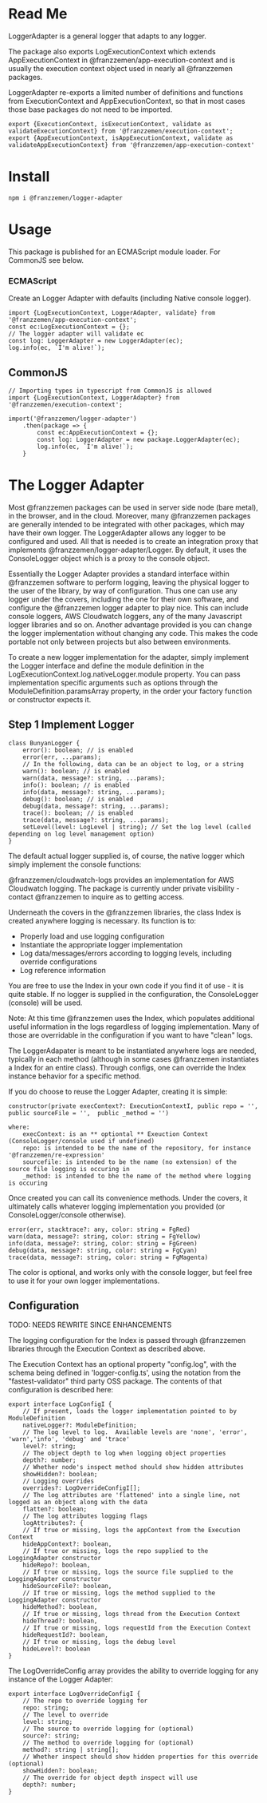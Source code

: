 # Read Me
LoggerAdapter is a general logger that adapts to any logger.  

The package also exports LogExecutionContext which extends AppExecutionContext in @franzzemen/app-execution-context 
and is usually the execution context object used in nearly all @franzzemen packages.

LoggerAdapter re-exports a limited number of definitions and functions from ExecutionContext and AppExecutionContext, so
that in most cases those base packages do not need to be imported.

    export {ExecutionContext, isExecutionContext, validate as validateExecutionContext} from '@franzzemen/execution-context';
    export {AppExecutionContext, isAppExecutionContext, validate as validateAppExecutionContext} from '@franzzemen/app-execution-context'

# Install

    npm i @franzzemen/logger-adapter

# Usage

This package is published for an ECMAScript module loader.  For CommonJS see below.

### ECMAScript

Create an Logger Adapter with defaults (including Native console logger).

    import {LogExecutionContext, LoggerAdapter, validate} from '@franzzemen/app-execution-context';
    const ec:LogExecutionContext = {};
    // The logger adapter will validate ec
    const log: LoggerAdapter = new LoggerAdapter(ec); 
    log.info(ec, `I'm alive!`);

## CommonJS

    // Importing types in typescript from CommonJS is allowed
    import {LogExecutionContext, LoggerAdapter} from '@franzzemen/execution-context';

    import('@franzzemen/logger-adapter')
        .then(package => {
            const ec:AppExecutionContext = {};
            const log: LoggerAdapter = new package.LoggerAdapter(ec);
            log.info(ec, `I'm alive!`);            
        }


# The Logger Adapter
Most @franzzemen packages can be used in server side node (bare metal), in the browser, and in the cloud.  Moreover, 
many @franzzemen packages are generally intended to be integrated with other packages, which may have their own 
logger.  The LoggerAdapter allows any logger to be configured and used.  All that is needed is to create an integration
proxy that implements @franzzemen/logger-adapter/Logger.  By default, it uses the ConsoleLogger object which is a 
proxy to the console object.

Essentially the Logger Adapter provides a standard interface within @franzzemen software to perform logging, leaving
the physical logger to the user of the library, by way of configuration.  Thus one can use any logger under the
covers, including the one for their own software, and configure the @franzzemen logger adapter to play nice.  This
can include console loggers, AWS Cloudwatch loggers, any of the many Javascript logger libraries and so on.  Another 
advantage provided is you can change the logger implementation without changing any code.  This makes the code 
portable not only between projects but also between environments.

To create a new logger implementation for the adapter, simply implement the Logger interface and define the module 
definition in the LogExecutionContext.log.nativeLogger.module property.  You can pass implementation specific 
arguments such as options through the ModuleDefinition.paramsArray property, in the order your factory function or 
constructor expects it.

## Step 1 Implement Logger

    class BunyanLogger {
        error(): boolean; // is enabled
        error(err, ...params);
        // In the following, data can be an object to log, or a string
        warn(): boolean; // is enabled
        warn(data, message?: string, ...params);
        info(): boolean; // is enabled
        info(data, message?: string, ...params);
        debug(): boolean; // is enabled
        debug(data, message?: string, ...params);
        trace(): boolean; // is enabled
        trace(data, message?: string, ...params);
        setLevel(level: LogLevel | string); // Set the log level (called depending on log level management option)
    }

The default actual logger supplied is, of course, the native logger which simply implement the console functions:

@franzzemen/cloudwatch-logs provides an implementation for AWS Cloudwatch logging.  The package is currently under
private visibility - contact @franzzemen to inquire as to getting access.

Underneath the covers in the @franzzemen libraries, the class Index is created anywhere logging is necessary.
Its function is to:

- Properly load and use logging configuration
- Instantiate the appropriate logger implementation
- Log data/messages/errors according to logging levels, including override configurations
- Log reference information

You are free to use the Index in your own code if you find it of use - it is quite stable.  If no logger is
supplied in the configuration, the ConsoleLogger (console) will be used.

Note:  At this time @franzzemen uses the Index, which populates additional useful information in the logs
regardless of logging implementation.  Many of those are overridable in the configuration if you want to have
"clean" logs.

The LoggerAdapater is meant to be instantiated anywhere logs are needed, typically in each method (although in some
cases @franzzemen instantiates a Index for an entire class).  Through configs, one can override the
Index instance behavior for a specific method.

If you do choose to reuse the Logger Adapter, creating it is simple:

    constructor(private execContext?: ExecutionContextI, public repo = '', public sourceFile = '',  public _method = '')

    where:
        execContext: is an ** optiontal ** Exeuction Context (ConsoleLogger/console used if undefined)
        repo: is intended to be the name of the repository, for instance '@franzzemen/re-expression'
        sourcefile: is intended to be the name (no extension) of the source file logging is occuring in
        _method: is intended to bhe the name of the method where logging is occuring

Once created you can call its convenience methods.  Under the covers, it ultimately calls whatever logging
implementation you provided (or ConsoleLogger/console otherwise).

    error(err, stacktrace?: any, color: string = FgRed)
    warn(data, message?: string, color: string = FgYellow)
    info(data, message?: string, color: string = FgGreen)
    debug(data, message?: string, color: string = FgCyan)
    trace(data, message?: string, color: string = FgMagenta) 

The color is optional, and works only with the console logger, but feel free to use it for your own logger implementations.

## Configuration

TODO:  NEEDS REWRITE SINCE ENHANCEMENTS

The logging configuration for the Index is passed through @franzzemen libraries through the Execution
Context as described above.

The Execution Context has an optional property "config.log", with the schema being defined in 'logger-config.ts',
using the notation from the "fastest-validator" third party OSS package.  The contents of that configuration is
described here:

    export interface LogConfigI {
        // If present, loads the logger implementation pointed to by ModuleDefinition
        nativeLogger?: ModuleDefinition;
        // The log level to log.  Available levels are 'none', 'error', 'warn','info', 'debug' and 'trace'
        level?: string;
        // The object depth to log when logging object properties
        depth?: number;
        // Whether node's inspect method should show hidden attributes
        showHidden?: boolean;
        // Logging overrides
        overrides?: LogOverrideConfigI[];
        // The log attributes are 'flattened' into a single line, not logged as an object along with the data
        flatten?: boolean;
        // The log attributes logging flags
        logAttributes?: {
        // If true or missing, logs the appContext from the Execution Context
        hideAppContext?: boolean,
        // If true or missing, logs the repo supplied to the LoggingAdapter constructor
        hideRepo?: boolean,
        // If true or missing, logs the source file supplied to the LoggingAdapter constructor
        hideSourceFile?: boolean,
        // If true or missing, logs the method supplied to the LoggingAdapter constructor
        hideMethod?: boolean,
        // If true or missing, logs thread from the Execution Context
        hideThread?: boolean,
        // If true or missing, logs requestId from the Execution Context
        hideRequestId?: boolean,
        // If true or missing, logs the debug level
        hideLevel?: boolean
    }

The LogOverrideConfig array provides the ability to override logging for any instance of the Logger Adapter:

    export interface LogOverrideConfigI {
        // The repo to override logging for
        repo: string;
        // The level to override
        level: string;
        // The source to override logging for (optional)
        source?: string;
        // The method to override logging for (optional)
        method?: string | string[];
        // Whether inspect should show hidden properties for this override (optional)
        showHidden?: boolean;
        // The override for object depth inspect will use
        depth?: number;
    }


